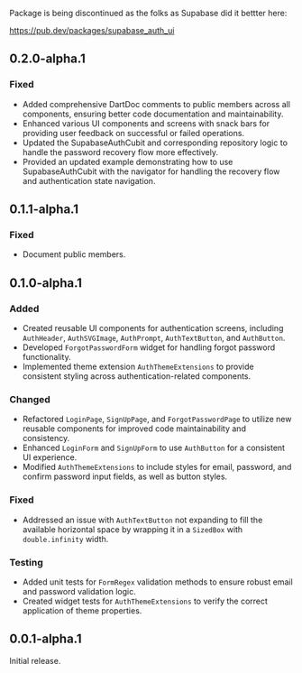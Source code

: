 Package is being discontinued as the folks as Supabase did it bettter here: 

https://pub.dev/packages/supabase_auth_ui

## 0.2.0-alpha.1

### Fixed
- Added comprehensive DartDoc comments to public members across all components, ensuring better code documentation and maintainability.
- Enhanced various UI components and screens with snack bars for providing user feedback on successful or failed operations.
- Updated the SupabaseAuthCubit and corresponding repository logic to handle the password recovery flow more effectively.
- Provided an updated example demonstrating how to use SupabaseAuthCubit with the navigator for handling the recovery flow and authentication state navigation.

## 0.1.1-alpha.1

### Fixed
- Document public members.

## 0.1.0-alpha.1

### Added
- Created reusable UI components for authentication screens, including `AuthHeader`, `AuthSVGImage`, `AuthPrompt`, `AuthTextButton`, and `AuthButton`.
- Developed `ForgotPasswordForm` widget for handling forgot password functionality.
- Implemented theme extension `AuthThemeExtensions` to provide consistent styling across authentication-related components.

### Changed
- Refactored `LoginPage`, `SignUpPage`, and `ForgotPasswordPage` to utilize new reusable components for improved code maintainability and consistency.
- Enhanced `LoginForm` and `SignUpForm` to use `AuthButton` for a consistent UI experience.
- Modified `AuthThemeExtensions` to include styles for email, password, and confirm password input fields, as well as button styles.

### Fixed
- Addressed an issue with `AuthTextButton` not expanding to fill the available horizontal space by wrapping it in a `SizedBox` with `double.infinity` width.

### Testing
- Added unit tests for `FormRegex` validation methods to ensure robust email and password validation logic.
- Created widget tests for `AuthThemeExtensions` to verify the correct application of theme properties.

## 0.0.1-alpha.1

Initial release.
